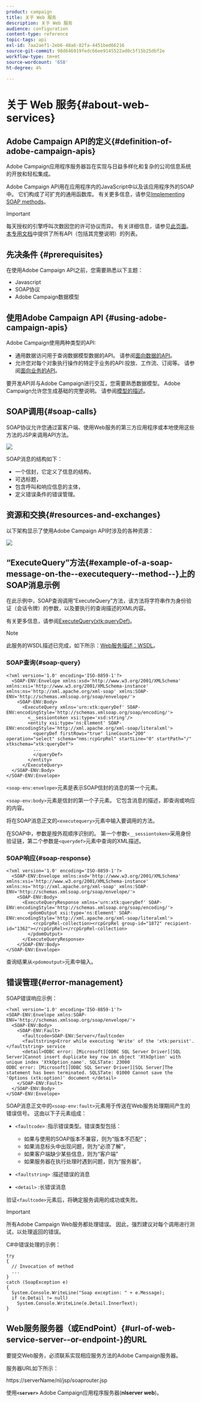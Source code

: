 ```yaml
---
product: campaign
title: 关于 Web 服务
description: 关于 Web 服务
audience: configuration
content-type: reference
topic-tags: api
exl-id: 7aa2aef1-2eb6-48a6-82fa-4451bed66216
source-git-commit: 98d646919fedc66ee9145522ad0c5f15b25dbf2e
workflow-type: tm+mt
source-wordcount: '658'
ht-degree: 4%

---
```


# 关于 Web 服务{#about-web-services}

## Adobe Campaign API的定义{#definition-of-adobe-campaign-apis}

Adobe Campaign应用程序服务器旨在实现与日益多样化和复杂的公司信息系统的开放和轻松集成。

Adobe Campaign API用在应用程序内的JavaScript中以及该应用程序外的SOAP中。 它们构成了可扩充的通用函数库。 有关更多信息，请参见[Implementing SOAP methods](../../configuration/using/implementing-soap-methods.md)。

>[!IMPORTANT]
>
>每天授权的引擎呼叫次数因您的许可协议而异。 有关详细信息，请参见[此页面](https://helpx.adobe.com/cn/legal/product-descriptions/adobe-campaign-classic---product-description.html)。\
>[本专用文档](https://docs.adobe.com/content/help/en/campaign-classic/technicalresources/api/index.html)中提供了所有API（包括其完整说明）的列表。

## 先决条件 {#prerequisites}

在使用Adobe Campaign API之前，您需要熟悉以下主题：

* Javascript
* SOAP协议
* Adobe Campaign数据模型

## 使用Adobe Campaign API {#using-adobe-campaign-apis}

Adobe Campaign使用两种类型的API:

* 通用数据访问用于查询数据模型数据的API。 请参阅[面向数据的API](../../configuration/using/data-oriented-apis.md)。
* 允许您对每个对象执行操作的特定于业务的API:投放、工作流、订阅等。 请参阅[面向业务的API](../../configuration/using/business-oriented-apis.md)。

要开发API并与Adobe Campaign进行交互，您需要熟悉数据模型。 Adobe Campaign允许您生成基础的完整说明。 请参阅[模型的描述](../../configuration/using/data-oriented-apis.md#description-of-the-model)。

## SOAP调用{#soap-calls}

SOAP协议允许您通过富客户端、使用Web服务的第三方应用程序或本地使用这些方法的JSP来调用API方法。

![](assets/s_ncs_configuration_architecture.png)

SOAP消息的结构如下：

* 一个信封，它定义了信息的结构，
* 可选标题，
* 包含呼叫和响应信息的主体，
* 定义错误条件的错误管理。

## 资源和交换{#resources-and-exchanges}

以下架构显示了使用Adobe Campaign API时涉及的各种资源：

![](assets/s_ncs_integration_webservices_schema_pres.png)

## “ExecuteQuery”方法{#example-of-a-soap-message-on-the--executequery--method--}上的SOAP消息示例

在此示例中，SOAP查询调用“ExecuteQuery”方法，该方法将字符串作为身份验证（会话令牌）的参数，以及要执行的查询描述的XML内容。

有关更多信息，请参阅[ExecuteQuery(xtk:queryDef)](../../configuration/using/data-oriented-apis.md#executequery--xtk-querydef-)。

>[!NOTE]
>
>此服务的WSDL描述已完成，如下所示：[Web服务描述：WSDL](../../configuration/using/web-service-calls.md#web-service-description--wsdl)。

### SOAP查询{#soap-query}

```
<?xml version='1.0' encoding='ISO-8859-1'?>
  <SOAP-ENV:Envelope xmlns:xsd='http://www.w3.org/2001/XMLSchema' xmlns:xsi='http://www.w3.org/2001/XMLSchema-instance' xmlns:ns='http://xml.apache.org/xml-soap' xmlns:SOAP-ENV='http://schemas.xmlsoap.org/soap/envelope/'>
    <SOAP-ENV:Body>
      <ExecuteQuery xmlns='urn:xtk:queryDef' SOAP-ENV:encodingStyle='http://schemas.xmlsoap.org/soap/encoding/'>
        <__sessiontoken xsi:type='xsd:string'/>
        <entity xsi:type='ns:Element' SOAP-ENV:encodingStyle='http://xml.apache.org/xml-soap/literalxml'>
          <queryDef firstRows="true" lineCount="200" operation="select" schema="nms:rcpGrpRel" startLine="0" startPath="/" xtkschema="xtk:queryDef">
          ...
          </queryDef>
        </entity>
      </ExecuteQuery>
  </SOAP-ENV:Body>
</SOAP-ENV:Envelope>
```

`<soap-env:envelope>`元素是表示SOAP信封的消息的第一个元素。

`<soap-env:body>`元素是信封的第一个子元素。 它包含消息的描述，即查询或响应的内容。

将在SOAP消息正文的`<executequery>`元素中输入要调用的方法。

在SOAP中，参数是按外观顺序识别的。 第一个参数`<__sessiontoken>`采用身份验证链，第二个参数是`<querydef>`元素中查询的XML描述。

### SOAP响应{#soap-response}

```
<?xml version='1.0' encoding='ISO-8859-1'?>
  <SOAP-ENV:Envelope xmlns:xsd='http://www.w3.org/2001/XMLSchema' xmlns:xsi='http://www.w3.org/2001/XMLSchema-instance' xmlns:ns='http://xml.apache.org/xml-soap' xmlns:SOAP-ENV='http://schemas.xmlsoap.org/soap/envelope/'>
    <SOAP-ENV:Body>
      <ExecuteQueryResponse xmlns='urn:xtk:queryDef' SOAP-ENV:encodingStyle='http://schemas.xmlsoap.org/soap/encoding/'>
        <pdomOutput xsi:type='ns:Element' SOAP-ENV:encodingStyle='http://xml.apache.org/xml-soap/literalxml'>
          <rcpGrpRel-collection><rcpGrpRel group-id="1872" recipient-id="1362"></rcpGrpRel></rcpGrpRel-collection>
        </pdomOutput>
      </ExecuteQueryResponse>
    </SOAP-ENV:Body>
</SOAP-ENV:Envelope>
```

查询结果从`<pdomoutput>`元素中输入。

## 错误管理{#error-management}

SOAP错误响应示例：

```
<?xml version='1.0' encoding='ISO-8859-1'?>
<SOAP-ENV:Envelope xmlns:SOAP-ENV='http://schemas.xmlsoap.org/soap/envelope/'>
  <SOAP-ENV:Body>
    <SOAP-ENV:Fault>
      <faultcode>SOAP-ENV:Server</faultcode>
      <faultstring>Error while executing 'Write' of the 'xtk:persist'.</faultstring> service
      <detail>ODBC error: [Microsoft][ODBC SQL Server Driver][SQL Server]Cannot insert duplicate key row in object 'XtkOption' with unique index 'XtkOption_name'. SQLSTate: 23000
ODBC error: [Microsoft][ODBC SQL Server Driver][SQL Server]The statement has been terminated. SQLSTate: 01000 Cannot save the 'Options (xtk:option)' document </detail>
    </SOAP-ENV:Fault>
  </SOAP-ENV:Body>
</SOAP-ENV:Envelope>
```

SOAP消息正文中的`<soap-env:fault>`元素用于传送在Web服务处理期间产生的错误信号。 这由以下子元素组成：

* `<faultcode>` :指示错误类型。错误类型包括：

   * 如果与使用的SOAP版本不兼容，则为“版本不匹配”；
   * 如果消息标头中出现问题，则为“必须了解”，
   * 如果客户端缺少某些信息，则为“客户端”
   * 如果服务器在执行处理时遇到问题，则为“服务器”。

* `<faultstring>` :描述错误的消息
* `<detail>` :长错误消息

验证`<faultcode>`元素后，将确定服务调用的成功或失败。

>[!IMPORTANT]
>
>所有Adobe Campaign Web服务都处理错误。 因此，强烈建议对每个调用进行测试，以处理返回的错误。

C#中错误处理的示例：

```
try 
{
  // Invocation of method
  ...
}
catch (SoapException e)
{
  System.Console.WriteLine("Soap exception: " + e.Message);        
  if (e.Detail != null)
    System.Console.WriteLine(e.Detail.InnerText);
}
```

## Web服务服务器（或EndPoint）{#url-of-web-service-server--or-endpoint-}的URL

要提交Web服务，必须联系实现相应服务方法的Adobe Campaign服务器。

服务器URL如下所示：

https://serverName/nl/jsp/soaprouter.jsp

使用&#x200B;**`<server>`** Adobe Campaign应用程序服务器(**nlserver web**)。
